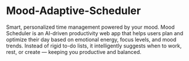 # Mood-Adaptive-Scheduler
Smart, personalized time management powered by your mood.  Mood Scheduler is an AI-driven productivity web app that helps users plan and optimize their day based on emotional energy, focus levels, and mood trends. Instead of rigid to-do lists, it intelligently suggests when to work, rest, or create — keeping you productive and balanced.

